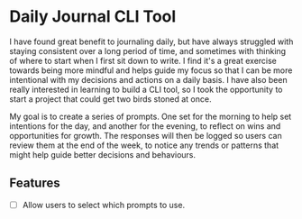 # Daily Journal CLI Tool

I have found great benefit to journaling daily, but have always struggled with staying consistent over a long period of time, and sometimes with thinking of where to start when I first sit down to write. I find it's a great exercise towards being more mindful and helps guide my focus so that I can be more intentional with my decisions and actions on a daily basis. I have also been really interested in learning to build a CLI tool, so I took the opportunity to start a project that could get two birds stoned at once.

My goal is to create a series of prompts. One set for the morning to help set intentions for the day, and another for the evening, to reflect on wins and opportunities for growth. The responses will then be logged so users can review them at the end of the week, to notice any trends or patterns that might help guide better decisions and behaviours.

## Features

- [ ] Allow users to select which prompts to use.
